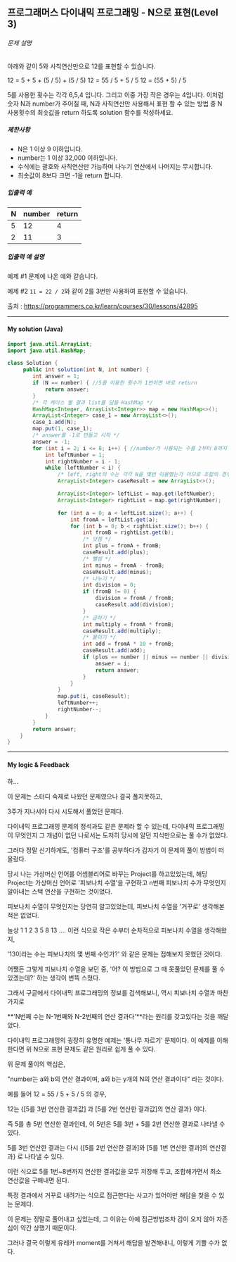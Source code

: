 ## 프로그래머스 다이내믹 프로그래밍 - N으로 표현(Level 3)

###### 문제 설명

아래와 같이 5와 사칙연산만으로 12를 표현할 수 있습니다.

12 = 5 + 5 + (5 / 5) + (5 / 5)
12 = 55 / 5 + 5 / 5
12 = (55 + 5) / 5

5를 사용한 횟수는 각각 6,5,4 입니다. 그리고 이중 가장 작은 경우는 4입니다.
이처럼 숫자 N과 number가 주어질 때, N과 사칙연산만 사용해서 표현 할 수 있는 방법 중 N 사용횟수의 최솟값을 return 하도록 solution 함수를 작성하세요.

##### 제한사항

- N은 1 이상 9 이하입니다.
- number는 1 이상 32,000 이하입니다.
- 수식에는 괄호와 사칙연산만 가능하며 나누기 연산에서 나머지는 무시합니다.
- 최솟값이 8보다 크면 -1을 return 합니다.

##### 입출력 예

| N    | number | return |
| ---- | ------ | ------ |
| 5    | 12     | 4      |
| 2    | 11     | 3      |

##### 입출력 예 설명

예제 #1
문제에 나온 예와 같습니다.

예제 #2
`11 = 22 / 2`와 같이 2를 3번만 사용하여 표현할 수 있습니다.

출처 : https://programmers.co.kr/learn/courses/30/lessons/42895



---



#### My solution (Java)

```java
import java.util.ArrayList;
import java.util.HashMap;

class Solution {
     public int solution(int N, int number) {
        int answer = 1;
        if (N == number) { //5를 이용한 횟수가 1번이면 바로 return
            return answer;
        }
        /* 각 케이스 별 결과 list를 담을 HashMap */
        HashMap<Integer, ArrayList<Integer>> map = new HashMap<>();
        ArrayList<Integer> case_1 = new ArrayList<>();
        case_1.add(N);
        map.put(1, case_1);
        /* answer를 -1로 만들고 시작 */
        answer = -1;
        for (int i = 2; i <= 8; i++) { //number가 사용되는 수를 2부터 8까지 탐색
            int leftNumber = 1;
            int rightNumber = i - 1;
            while (leftNumber < i) {
                /* left, right의 수는 각각 N을 몇번 이용했는가 이므로 조합의 경우의 수를 활용하면 됨. */
                ArrayList<Integer> caseResult = new ArrayList<>();

                ArrayList<Integer> leftList = map.get(leftNumber);
                ArrayList<Integer> rightList = map.get(rightNumber);

                for (int a = 0; a < leftList.size(); a++) {
                    int fromA = leftList.get(a);
                    for (int b = 0; b < rightList.size(); b++) {
                        int fromB = rightList.get(b);
                        /* 덧셈 */
                        int plus = fromA + fromB;
                        caseResult.add(plus);
                        /* 뺼셈 */
                        int minus = fromA - fromB;
                        caseResult.add(minus);
                        /* 나누기 */
                        int division = 0;
                        if (fromB != 0) {
                            division = fromA / fromB;
                            caseResult.add(division);
                        }
                        /* 곱하기 */
                        int multiply = fromA * fromB;
                        caseResult.add(multiply);
                        /* 붙이기 */
                        int add = fromA * 10 + fromB;
                        caseResult.add(add);
                        if (plus == number || minus == number || division == number || multiply == number || add == number) {
                            answer = i;
                            return answer;
                        }
                    }
                }
                map.put(i, caseResult);
                leftNumber++;
                rightNumber--;
            }
        }
        return answer;
    }
}
```



---

#### My logic & Feedback

하...

이 문제는 스터디 숙제로 나왔던 문제였으나 결국 풀지못하고,

3주가 지나서야 다시 시도해서 풀었던 문제다.

다이내믹 프로그래밍 문제의 정석과도 같은 문제라 할 수 있는데, 다이내믹 프로그래밍이 무엇인지 그 개념이 없던 나로서는 도저히 당시에 알던 지식만으로는 풀 수가 없었다.

그러다 정말 신기하게도, '컴퓨터 구조'를 공부하다가 갑자기 이 문제의 풀이 방법이 떠올랐다.

당시 나는 가상머신 언어를 어셈블리어로 바꾸는 Project를 하고있었는데, 해당 Project는 가상머신 언어로 '피보나치 수열'을 구현하고 n번째 피보나치 수가 무엇인지 알아내는 스택 연산을 구현하는 것이었다.

피보나치 수열이 무엇인지는 당연히 알고있었는데, 피보나치 수열을 '거꾸로' 생각해본적은 없었다.

늘상 1 1 2 3 5 8 13 .... 이런 식으로 작은 수부터 순차적으로 피보나치 수열을 생각해왔지,

'13이라는 수는 피보나치의 몇 번째 수인가?' 와 같은 문제는 접해보지 못했던 것이다.

어쨌든 그렇게 피보나치 수열을 보던 중, '어? 이 방법으로 그 때 못풀었던 문제를 풀 수 있겠는데?' 하는 생각이 번뜩 스쳤다.

그래서 구글에서 다이내믹 프로그래밍의 정보를 검색해보니, 역시 피보나치 수열과 마찬가지로 

**'N번째 수는 N-1번째와 N-2번째의 연산 결과다'**라는 원리를 갖고있다는 것을 깨달았다.

다이내믹 프로그래밍의 굉장히 유명한 예제는 '통나무 자르기' 문제이다. 이 예제를 이해한다면 위 N으로 표현 문제도 같은 원리로 쉽게 풀 수 있다.

위 문제 풀이의 핵심은,

"number는 a와 b의 연산 결과이며, a와 b는 y개의 N의 연산 결과이다" 라는 것이다.

예를 들어 12 = 55 / 5 + 5 / 5 의 경우,

12는 {[5를 3번 연산한 결과값] 과 [5를 2번 연산한 결과값]의 연산 결과} 이다.

즉 5를 총 5번 연산한 결과인데, 이 5번은 5를 3번 + 5를 2번 연산한 결과로 나타낼 수 있다.

5를 3번 연산한 결과는 다시 {[5를 2번 연산한 결과]와 [5를 1번 연산한 결과]의 연산결과} 로 나타낼 수 있다.

이런 식으로 5를 1번~8번까지 연산한 결과값을 모두 저장해 두고, 조합해가면서 최소 연산값을 구해내면 된다.

특정 결과에서 거꾸로 내려가는 식으로 접근한다는 사고가 있어야만 해답을 찾을 수 있는 문제다.

이 문제는 정말로 풀어내고 싶었는데, 그 이유는 아예 접근방법조차 감이 오지 않아 자존심이 약간 상했기 때문이다.

그러나 결국 이렇게 유레카 moment를 거쳐서 해답을 발견해내니, 이렇게 기쁠 수가 없다.

​	